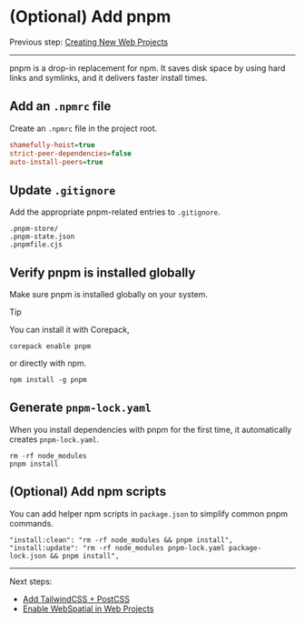 #  (Optional) Add pnpm

Previous step: [Creating New Web Projects](creating-new-web-projects.md)

---

pnpm is a drop-in replacement for npm. It saves disk space by using hard links and symlinks, and it delivers faster install times.

## Add an `.npmrc` file

Create an `.npmrc` file in the project root.

```ini
shamefully-hoist=true
strict-peer-dependencies=false
auto-install-peers=true
```

## Update `.gitignore`

Add the appropriate pnpm-related entries to `.gitignore`.

```
.pnpm-store/
.pnpm-state.json
.pnpmfile.cjs
```

## Verify pnpm is installed globally

Make sure pnpm is installed globally on your system.

> [!TIP]
> You can install it with Corepack,
> ```shell
> corepack enable pnpm
> ```
> or directly with npm.
> ```shell
> npm install -g pnpm
> ```

## Generate `pnpm-lock.yaml`

When you install dependencies with pnpm for the first time, it automatically creates `pnpm-lock.yaml`.

```shell
rm -rf node_modules
pnpm install
```

<a id="npm-scripts"></a>
## (Optional) Add npm scripts

You can add helper npm scripts in `package.json` to simplify common pnpm commands.

```json5
"install:clean": "rm -rf node_modules && pnpm install",
"install:update": "rm -rf node_modules pnpm-lock.yaml package-lock.json && pnpm install",
```

---

Next steps:

- [Add TailwindCSS + PostCSS](adding-tailwindcss-and-postcss.md)
- [Enable WebSpatial in Web Projects](../enabling-webspatial-in-web-projects/README.md)
